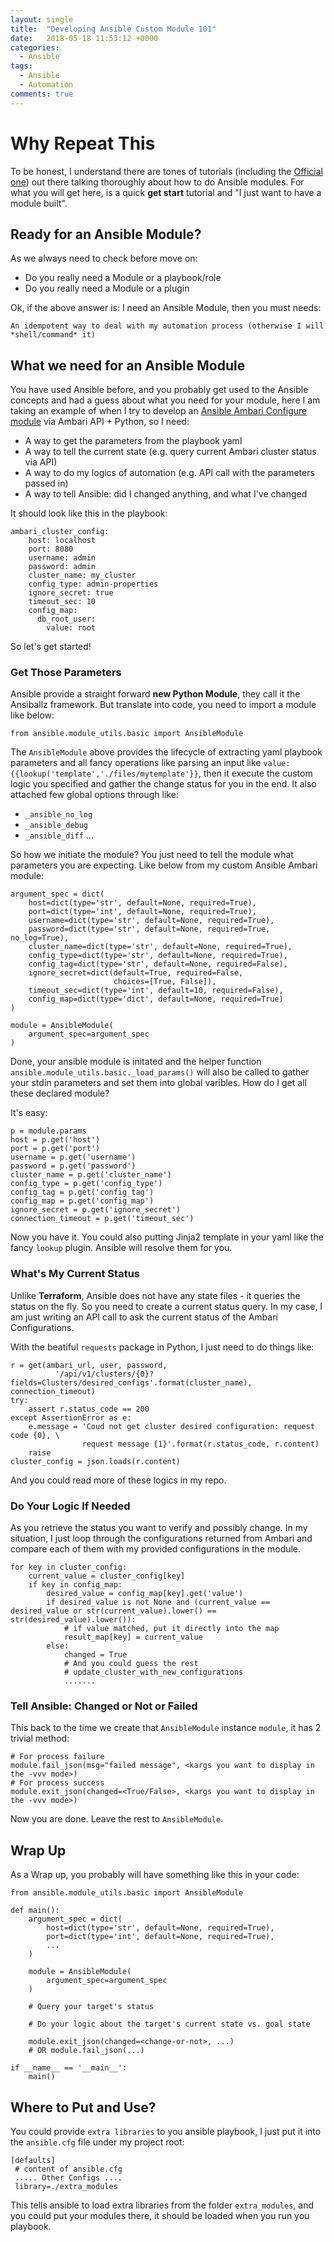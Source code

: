 ```yaml
---
layout: single
title:  "Developing Ansible Custom Module 101"
date:   2018-05-18 11:53:12 +0000
categories: 
  - Ansible
tags:
  - Ansible
  - Automation
comments: true
---
```

# Why Repeat This
To be honest, I understand there are tones of tutorials (including the [Official one]) out there talking thoroughly about how to do Ansible modules. For what you will get here, is a quick **get start** tutorial and "I just want to have a module built".

[Official one]: http://docs.ansible.com/ansible/latest/dev_guide/developing_modules.html

## Ready for an Ansible Module?
As we always need to check before move on:

- Do you really need a Module or a playbook/role
- Do you really need a Module or a plugin

Ok, if the above answer is: I need an Ansible Module, then you must needs:

    An idempotent way to deal with my automation process (otherwise I will *shell/command* it)

## What we need for an Ansible Module
You have used Ansible before, and you probably get used to the Ansible concepts and had a guess about what you need for your module, here I am taking an example of when I try to develop an [Ansible Ambari Configure module] via Ambari API + Python, so I need:

- A way to get the parameters from the playbook yaml
- A way to tell the current state (e.g. query current Ambari cluster status via API)
- A way to do my logics of automation (e.g. API call with the parameters passed in)
- A way to tell Ansible: did I changed anything, and what I've changed

It should look like this in the playbook:

    ambari_cluster_config:
        host: localhost
        port: 8080
        username: admin
        password: admin
        cluster_name: my_cluster
        config_type: admin-properties
        ignore_secret: true
        timeout_sec: 10
        config_map:
          db_root_user:
            value: root


So let's get started!

[Ansible Ambari Configure module]: https://github.com/timmyraynor/ansible-ambari-config-module

### Get Those Parameters
Ansible provide a straight forward **new Python Module**, they call it the Ansiballz framework. But translate into code, you need to import a module like below:

    from ansible.module_utils.basic import AnsibleModule

The `AnsibleModule` above provides the lifecycle of extracting yaml playbook parameters and all fancy operations like parsing an input like `value: {{lookup('template','./files/mytemplate'}}`, then it execute the custom logic you specified and gather the change status for you in the end. It also attached few global options through like:

- `_ansible_no_log`
- `_ansible_debug`
- `_ansible_diff`
...

So how we initiate the module? You just need to tell the module what parameters you are expecting. Like below from my custom Ansible Ambari module:

    argument_spec = dict(
        host=dict(type='str', default=None, required=True),
        port=dict(type='int', default=None, required=True),
        username=dict(type='str', default=None, required=True),
        password=dict(type='str', default=None, required=True, no_log=True),
        cluster_name=dict(type='str', default=None, required=True),
        config_type=dict(type='str', default=None, required=True),
        config_tag=dict(type='str', default=None, required=False),
        ignore_secret=dict(default=True, required=False,
                           choices=[True, False]),
        timeout_sec=dict(type='int', default=10, required=False),
        config_map=dict(type='dict', default=None, required=True)
    )

    module = AnsibleModule(
        argument_spec=argument_spec
    )

Done, your ansible module is initated and the helper function `ansible.module_utils.basic._load_params()` will also be called to gather your stdin parameters and set them into global varibles. How do I get all these declared module?

It's easy:

    p = module.params
    host = p.get('host')
    port = p.get('port')
    username = p.get('username')
    password = p.get('password')
    cluster_name = p.get('cluster_name')
    config_type = p.get('config_type')
    config_tag = p.get('config_tag')
    config_map = p.get('config_map')
    ignore_secret = p.get('ignore_secret')
    connection_timeout = p.get('timeout_sec')

Now you have it. You could also putting Jinja2 template in your yaml like the fancy `lookup` plugin. Ansible will resolve them for you.

### What's My Current Status
Unlike **Terraform**, Ansible does not have any state files - it queries the status on the fly. So you need to create a current status query. In my case, I am just writing an API call to ask the current status of the Ambari Configurations.

With the beatiful `requests` package in Python, I just need to do things like:

    r = get(ambari_url, user, password,
              '/api/v1/clusters/{0}?fields=Clusters/desired_configs'.format(cluster_name), connection_timeout)
    try:
        assert r.status_code == 200
    except AssertionError as e:
        e.message = 'Coud not get cluster desired configuration: request code {0}, \
                    request message {1}'.format(r.status_code, r.content)
        raise
    cluster_config = json.loads(r.content)

And you could read more of these logics in my repo.

### Do Your Logic If Needed
As you retrieve the status you want to verify and possibly change. In my situation, I just loop through the configurations returned from Ambari and compare each of them with my provided configurations in the module.

    for key in cluster_config:
        current_value = cluster_config[key]
        if key in config_map:
            desired_value = config_map[key].get('value')
            if desired_value is not None and (current_value == desired_value or str(current_value).lower() == str(desired_value).lower()):
                # if value matched, put it directly into the map
                result_map[key] = current_value
            else:
                changed = True
                # And you could guess the rest
                # update_cluster_with_new_configurations
                .......

### Tell Ansible: Changed or Not or Failed
This back to the time we create that `AnsibleModule` instance `module`, it has 2 trivial method:

    # For process failure
    module.fail_json(msg="failed message", <kargs you want to display in the -vvv mode>)
    # For process success
    module.exit_json(changed=<True/False>, <kargs you want to display in the -vvv mode>)

Now you are done. Leave the rest to `AnsibleModule`.

## Wrap Up
As a Wrap up, you probably will have something like this in your code:

    from ansible.module_utils.basic import AnsibleModule

    def main():
        argument_spec = dict(
            host=dict(type='str', default=None, required=True),
            port=dict(type='int', default=None, required=True),
            ...
        )

        module = AnsibleModule(
            argument_spec=argument_spec
        )

        # Query your target's status

        # Do your logic about the target's current state vs. goal state

        module.exit_json(changed=<change-or-not>, ...)
        # OR module.fail_json(...)

    if __name__ == '__main__':
        main()

## Where to Put and Use?
You could provide `extra libraries` to you ansible playbook, I just put it into the `ansible.cfg` file under my project root:
    
    [defaults]
     # content of ansible.cfg
     ..... Other Configs ....
     library=./extra_modules

This tells ansible to load extra libraries from the folder `extra_modules`, and you could put your modules there, it should be loaded when you run you playbook.


    


    